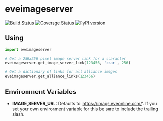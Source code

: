 # eveimageserver
[![Build Status](https://travis-ci.org/Regner/eveimageserver.svg?branch=master)](https://travis-ci.org/Regner/eveimageserver)
[![Coverage Status](https://coveralls.io/repos/Regner/eveimageserver/badge.svg?branch=master&service=github)](https://coveralls.io/github/Regner/eveimageserver?branch=master)
[![PyPI version](https://badge.fury.io/py/eveimageserver.svg)](http://badge.fury.io/py/eveimageserver)

## Using
```python
import eveimageserver

# Get a 256x256 pixel image server link for a character
eveimageserver.get_image_server_link(123456, 'char', 256)

# Get a dictionary of links for all alliance images
eveimageserver.get_alliance_links(123456)
```

## Environment Variables
* __IMAGE_SERVER_URL:__ Defaults to 'https://image.eveonline.com/'. If you set
your own environment variable for this be sure to include the trailing slash.
